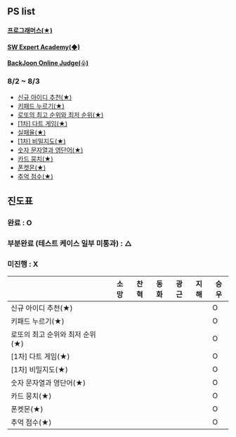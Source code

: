 ## PS list

#### [프로그래머스(★)](http://programmers.co.kr)

#### [SW Expert Academy(◆)](http://swexpertacademy.com/)

#### [BackJoon Online Judge(♧)](https://www.acmicpc.net/)

### 8/2 ~ 8/3

- [신규 아이디 추천(★)](https://school.programmers.co.kr/learn/courses/30/lessons/72410)
- [키패드 누르기(★)](https://school.programmers.co.kr/learn/courses/30/lessons/67256)
- [로또의 최고 순위와 최저 순위(★)](https://school.programmers.co.kr/learn/courses/30/lessons/77484)
- [\[1차\] 다트 게임(★)](https://school.programmers.co.kr/learn/courses/30/lessons/17682)
- [실패율(★)](https://school.programmers.co.kr/learn/courses/30/lessons/42889)
- [\[1차\] 비밀지도(★)](https://school.programmers.co.kr/learn/courses/30/lessons/17681)
- [숫자 문자열과 영단어(★)](https://school.programmers.co.kr/learn/courses/30/lessons/81301)
- [카드 뭉치(★)](https://school.programmers.co.kr/learn/courses/30/lessons/159994)
- [폰켓몬(★)](https://school.programmers.co.kr/learn/courses/30/lessons/1845)
- [추억 점수(★)](https://school.programmers.co.kr/learn/courses/30/lessons/176963)

## 진도표

### 완료 : O

### 부분완료 (테스트 케이스 일부 미통과) : △

### 미진행 : X

|                     | 소망  | 찬혁  | 동화  | 광근  | 지해  | 승우  |
|---------------------|-----|-----|-----|-----|-----|-----|
| 신규 아이디 추천(★)        |     |     |     |     |     | O   |
| 키패드 누르기(★)          |     |     |     |     |     | O   |
| 로또의 최고 순위와 최저 순위(★) |     |     |     |     |     | O   |
| [1차] 다트 게임(★)       |     |     |     |     |     | O   |
| [1차] 비밀지도(★)        |     |     |     |     |     | O   |
| 숫자 문자열과 영단어(★)      |     |     |     |     |     | O   |
| 카드 뭉치(★)            |     |     |     |     |     | O   |
| 폰켓몬(★)              |     |     |     |     |     | O   |
| 추억 점수(★)            |     |     |     |     |     | O   |
